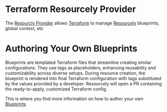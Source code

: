 # Terraform Resourcely Provider

The [Resourcly
Provider](https://registry.terraform.io/providers/Resourcely-Inc/resourcely/latest/docs)
allows [Terraform](https://terraform.io/) to manage
[Resourcely](https://resourcely.io) blueprints, global context, etc

# Authoring Your Own Blueprints
Blueprints are templated Terraform files that streamline creating similar configurations. They use tags as placeholders, enhancing reusability and customizability across diverse setups. During resource creation, the blueprint is rendered into final Terraform configuration with tags substituted by the values provided by a developer. Resourcely will open a PR containing the ready-to-apply, customized Terraform config.

This is where you find more information on how to author your own [Blueprints](https://docs.resourcely.com/getting-started/using-resourcely/setting-up-blueprints/authoring-your-own-blueprints)
